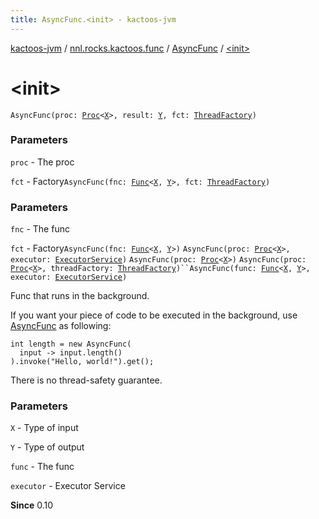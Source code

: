 ```yaml
---
title: AsyncFunc.<init> - kactoos-jvm
---
```


[kactoos-jvm](../../index.html) / [nnl.rocks.kactoos.func](../index.html) / [AsyncFunc](index.html) / [&lt;init&gt;](./-init-.html)

# &lt;init&gt;

`AsyncFunc(proc: `[`Proc`](../../nnl.rocks.kactoos/-proc/index.html)`<`[`X`](index.html#X)`>, result: `[`Y`](index.html#Y)`, fct: `[`ThreadFactory`](http://docs.oracle.com/javase/8/docs/api/java/util/concurrent/ThreadFactory.html)`)`

### Parameters

`proc` - The proc

`fct` - Factory`AsyncFunc(fnc: `[`Func`](../../nnl.rocks.kactoos/-func/index.html)`<`[`X`](index.html#X)`, `[`Y`](index.html#Y)`>, fct: `[`ThreadFactory`](http://docs.oracle.com/javase/8/docs/api/java/util/concurrent/ThreadFactory.html)`)`

### Parameters

`fnc` - The func

`fct` - Factory`AsyncFunc(fnc: `[`Func`](../../nnl.rocks.kactoos/-func/index.html)`<`[`X`](index.html#X)`, `[`Y`](index.html#Y)`>)`
`AsyncFunc(proc: `[`Proc`](../../nnl.rocks.kactoos/-proc/index.html)`<`[`X`](index.html#X)`>, executor: `[`ExecutorService`](http://docs.oracle.com/javase/8/docs/api/java/util/concurrent/ExecutorService.html)`)`
`AsyncFunc(proc: `[`Proc`](../../nnl.rocks.kactoos/-proc/index.html)`<`[`X`](index.html#X)`>)`
`AsyncFunc(proc: `[`Proc`](../../nnl.rocks.kactoos/-proc/index.html)`<`[`X`](index.html#X)`>, threadFactory: `[`ThreadFactory`](http://docs.oracle.com/javase/8/docs/api/java/util/concurrent/ThreadFactory.html)`)``AsyncFunc(func: `[`Func`](../../nnl.rocks.kactoos/-func/index.html)`<`[`X`](index.html#X)`, `[`Y`](index.html#Y)`>, executor: `[`ExecutorService`](http://docs.oracle.com/javase/8/docs/api/java/util/concurrent/ExecutorService.html)`)`

Func that runs in the background.

If you want your piece of code to be executed in the background, use [AsyncFunc](index.html) as following:

```
int length = new AsyncFunc(
  input -> input.length()
).invoke("Hello, world!").get();
```

There is no thread-safety guarantee.

### Parameters

`X` - Type of input

`Y` - Type of output

`func` - The func

`executor` - Executor Service

**Since**
0.10

